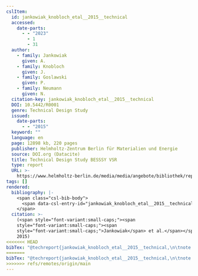 ```yaml
---
cslItem:
  id: jankowiak_knobloch_etal__2015__technical
  accessed:
    date-parts:
      - - "2023"
        - 1
        - 31
  author:
    - family: Jankowiak
      given: A.
    - family: Knobloch
      given: J.
    - family: Goslawski
      given: P.
    - family: Neumann
      given: N.
  citation-key: jankowiak_knobloch_etal__2015__technical
  DOI: 10.5442/R0001
  genre: Technical Design Study
  issued:
    date-parts:
      - - "2015"
  keyword: ""
  language: en
  page: 12898 kb, 220 pages
  publisher: Helmholtz-Zentrum Berlin für Materialien und Energie
  source: DOI.org (Datacite)
  title: Technical Design Study BESSSY VSR
  type: report
  URL: >-
    https://www.helmholtz-berlin.de/media/media/angebote/bibliothek/reports/r0001-bessy-vsr-tds.pdf
tags: []
rendered:
  bibliography: |-
    <span class="csl-bib-body">
      <span data-csl-entry-id="jankowiak_knobloch_etal__2015__technical" class="csl-entry"><span class='author-bib'>Jankowiak, Knobloch, J., Goslawski, P., &#38; Neumann, N.</span>. <span class='date-bib'>(2015)</span>. <span class='title'><i><b><span style="font-style:normal;">Technical Design Study BESSSY VSR</span></b></i></span> (S. 12898 kb, 220 pages) [Technical Design Study]. Helmholtz-Zentrum Berlin für Materialien und Energie. <span class='URL'><a href='https://doi.org/10.5442/R0001'>LINK</a></span></span>
    </span>
  citation: >-
    (<span style="font-variant:small-caps;"><span
    style="font-variant:small-caps;"><span
    style="font-variant:small-caps;">Jankowiak</span> et al.</span></span>,
    2015)
<<<<<<< HEAD
bibTex: "@techreport{jankowiak_knobloch_etal__2015__technical,\n\tnote = {[Online; accessed 2023-01-31]},\n\tauthor = {Jankowiak, A. and Knobloch, J. and Goslawski, P. and Neumann, N.},\n\tyear = {2015},\n\tpages = {12898 kb, 220 pages},\n\tinstitution = {Helmholtz-Zentrum Berlin f{\\\" u}r Materialien und Energie},\n\ttitle = {Technical {Design} {Study} {BESSY} {VSR}},\n\ttype = {Technical {Design} {Study}},\n}\n\n"
=======
bibTex: "@techreport{jankowiak_knobloch_etal__2015__technical,\n\tnote = {[Online; accessed 2023-01-31]},\n\tauthor = {Jankowiak, A. and Knobloch, J. and Goslawski, P. and Neumann, N.},\n\tyear = {2015},\n\tpages = {12898 kb, 220 pages},\n\tinstitution = {Helmholtz-Zentrum Berlin f{\\\" u}r Materialien und Energie},\n\ttitle = {Technical {Design} {Study} {BESSSY} {VSR}},\n\ttype = {Technical {Design} {Study}},\n}\n\n"
>>>>>>> refs/remotes/origin/main
---
```


